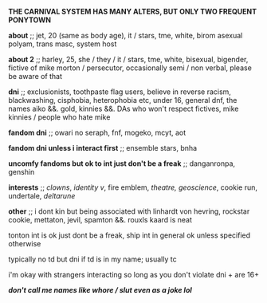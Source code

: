 **THE CARNIVAL SYSTEM HAS MANY ALTERS, BUT ONLY TWO FREQUENT PONYTOWN**

**about** ;; jet, 20 (same as body age), it / stars, tme, white, birom asexual polyam, trans masc, system host

**about 2** ;; harley, 25, she / they / it / stars, tme, white, bisexual, bigender, fictive of mike morton / persecutor, occasionally semi / non verbal, please be aware of that

**dni** ;; exclusionists, toothpaste flag users, believe in reverse racism, blackwashing, cisphobia, heterophobia etc, under 16, general dnf, the names aiko &&. gold, kinnies &&. DAs who won't respect fictives, mike kinnies / people who hate mike

**fandom dni** ;; owari no seraph, fnf, mogeko, mcyt, aot

**fandom dni unless i interact first** ;; ensemble stars, bnha

**uncomfy fandoms but ok to int just don't be a freak** ;; danganronpa, genshin

**interests** ;; *clowns*, *identity v*, fire emblem, *theatre, geoscience*, cookie run, undertale, *deltarune*

**other** ;; i dont kin but being associated with linhardt von hevring, rockstar cookie, mettaton, jevil, spamton &&. rouxls kaard is neat

tonton int is ok just dont be a freak, ship int in general ok unless specified otherwise

typically no td but dni if td is in my name; usually tc

i'm okay with strangers interacting so long as you don't violate dni + are 16+

***don't call me names like whore / slut even as a joke lol***

